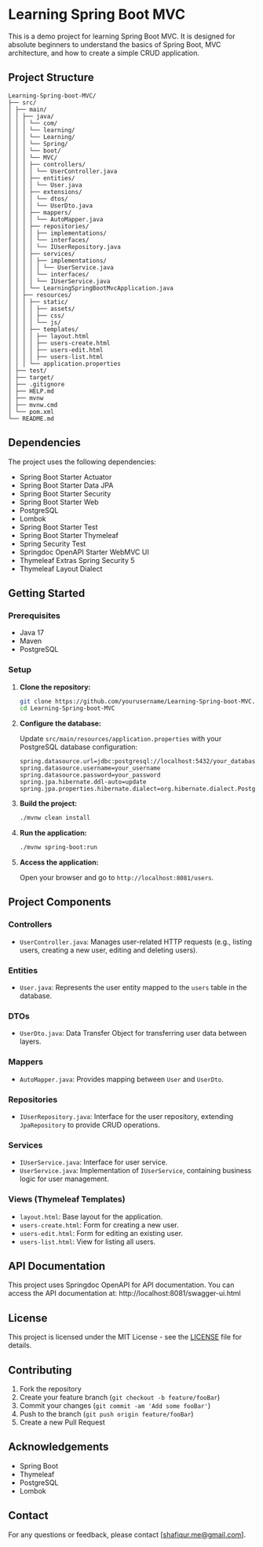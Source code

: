 # Learning Spring Boot MVC

This is a demo project for learning Spring Boot MVC. It is designed for absolute beginners to understand the basics of Spring Boot, MVC architecture, and how to create a simple CRUD application.

## Project Structure
```
Learning-Spring-boot-MVC/
├── src/
│ ├── main/
│ │ ├── java/
│ │ │ └── com/
│ │ │ └── learning/
│ │ │ └── Learning/
│ │ │ └── Spring/
│ │ │ └── boot/
│ │ │ └── MVC/
│ │ │ ├── controllers/
│ │ │ │ └── UserController.java
│ │ │ ├── entities/
│ │ │ │ └── User.java
│ │ │ ├── extensions/
│ │ │ │ └── dtos/
│ │ │ │ └── UserDto.java
│ │ │ ├── mappers/
│ │ │ │ └── AutoMapper.java
│ │ │ ├── repositories/
│ │ │ │ ├── implementations/
│ │ │ │ └── interfaces/
│ │ │ │ └── IUserRepository.java
│ │ │ ├── services/
│ │ │ │ ├── implementations/
│ │ │ │ │ └── UserService.java
│ │ │ │ └── interfaces/
│ │ │ │ └── IUserService.java
│ │ │ └── LearningSpringBootMvcApplication.java
│ │ ├── resources/
│ │ │ ├── static/
│ │ │ │ ├── assets/
│ │ │ │ ├── css/
│ │ │ │ └── js/
│ │ │ ├── templates/
│ │ │ │ ├── layout.html
│ │ │ │ ├── users-create.html
│ │ │ │ ├── users-edit.html
│ │ │ │ ├── users-list.html
│ │ │ └── application.properties
│ ├── test/
│ ├── target/
│ ├── .gitignore
│ ├── HELP.md
│ ├── mvnw
│ ├── mvnw.cmd
│ └── pom.xml
└── README.md
```

## Dependencies

The project uses the following dependencies:

- Spring Boot Starter Actuator
- Spring Boot Starter Data JPA
- Spring Boot Starter Security
- Spring Boot Starter Web
- PostgreSQL
- Lombok
- Spring Boot Starter Test
- Spring Boot Starter Thymeleaf
- Spring Security Test
- Springdoc OpenAPI Starter WebMVC UI
- Thymeleaf Extras Spring Security 5
- Thymeleaf Layout Dialect

## Getting Started

### Prerequisites

- Java 17
- Maven
- PostgreSQL

### Setup

1. **Clone the repository:**
    ```sh
    git clone https://github.com/yourusername/Learning-Spring-boot-MVC.git
    cd Learning-Spring-boot-MVC
    ```

2. **Configure the database:**

    Update `src/main/resources/application.properties` with your PostgreSQL database configuration:
    ```properties
    spring.datasource.url=jdbc:postgresql://localhost:5432/your_database
    spring.datasource.username=your_username
    spring.datasource.password=your_password
    spring.jpa.hibernate.ddl-auto=update
    spring.jpa.properties.hibernate.dialect=org.hibernate.dialect.PostgreSQLDialect
    ```

3. **Build the project:**
    ```sh
    ./mvnw clean install
    ```

4. **Run the application:**
    ```sh
    ./mvnw spring-boot:run
    ```

5. **Access the application:**

    Open your browser and go to `http://localhost:8081/users`.

## Project Components

### Controllers

- `UserController.java`: Manages user-related HTTP requests (e.g., listing users, creating a new user, editing and deleting users).

### Entities

- `User.java`: Represents the user entity mapped to the `users` table in the database.

### DTOs

- `UserDto.java`: Data Transfer Object for transferring user data between layers.

### Mappers

- `AutoMapper.java`: Provides mapping between `User` and `UserDto`.

### Repositories

- `IUserRepository.java`: Interface for the user repository, extending `JpaRepository` to provide CRUD operations.

### Services

- `IUserService.java`: Interface for user service.
- `UserService.java`: Implementation of `IUserService`, containing business logic for user management.

### Views (Thymeleaf Templates)

- `layout.html`: Base layout for the application.
- `users-create.html`: Form for creating a new user.
- `users-edit.html`: Form for editing an existing user.
- `users-list.html`: View for listing all users.

## API Documentation

This project uses Springdoc OpenAPI for API documentation. You can access the API documentation at:
http://localhost:8081/swagger-ui.html


## License

This project is licensed under the MIT License - see the [LICENSE](LICENSE) file for details.

## Contributing

1. Fork the repository
2. Create your feature branch (`git checkout -b feature/fooBar`)
3. Commit your changes (`git commit -am 'Add some fooBar'`)
4. Push to the branch (`git push origin feature/fooBar`)
5. Create a new Pull Request

## Acknowledgements

- Spring Boot
- Thymeleaf
- PostgreSQL
- Lombok

## Contact

For any questions or feedback, please contact [shafiqur.me@gmail.com].

